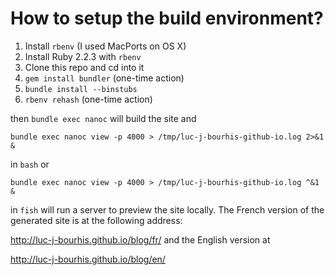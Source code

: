 # How to setup the build environment?

1. Install `rbenv` (I used MacPorts on OS X)
2. Install Ruby 2.2.3 with `rbenv`
3. Clone this repo and cd into it
4. `gem install bundler` (one-time action)
5. `bundle install --binstubs`
6. `rbenv rehash` (one-time action)

then `bundle exec nanoc` will build the site and

    bundle exec nanoc view -p 4000 > /tmp/luc-j-bourhis-github-io.log 2>&1 &

in `bash` or

    bundle exec nanoc view -p 4000 > /tmp/luc-j-bourhis-github-io.log ^&1 &

in `fish` will run a server to preview the site locally. The French version of the generated site is at the following address:

http://luc-j-bourhis.github.io/blog/fr/ and the English version at

http://luc-j-bourhis.github.io/blog/en/

